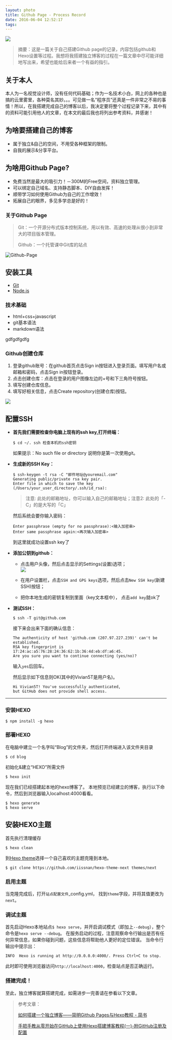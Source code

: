 ```yaml
---
layout: photo
title: Github Page - Process Record
date: 2016-06-04 12:52:17
tags:
---
```


![](http://o88okth1x.bkt.clouddn.com/imac_2232948dd3e4d0b5c9b26441dd6c6234.png-960.jpg)
>摘要：这是一篇关于自己搭建Github page的记录，内容包括github和Hexo设置等过程。我想将我搭建独立博客的过程在一篇文章中尽可能详细地写出来，希望也能给后来者一个有益的指引。  

<!-- more -->

## 关于本人
本人为一名视觉设计师，没有任何代码基础；作为一名技术小白，网上的各种也是搞的云里雾里，各种莫名其妙。。。可见做一名“程序员”还真是一件非常之不易的事情！所以，在我搭建完成自己的博客以后，我决定要将整个过程记录下来，其中有的资料可能引用他人的文章，在本文的最后我也将列出参考资料，并感谢！

## 为啥要搭建自己的博客  
* 属于独立&自己的空间，不用受各种框架的限制。
* 自我的展示&分享平台。

## 为啥用Github Page?
* 免费当然是最大的吸引力！－300M的Free空间，资料独立管理。
* 可以绑定自己域名、支持静态脚本、DIY自由发挥！
* 顺带学习如何使用Github为自己的工作增效！
* 拓展自己的眼界，多见多学总是好的！

### 关于Github Page
>Git：一个开源分布式版本控制系统，用以有效、高速的处理从很小到非常大的项目版本管理。
>
>Github：一个托管课中Git库的站点

![Github-Page](http://o88okth1x.bkt.clouddn.com/githubpage.png)

## 安装工具
* [Git](https://git-scm.com/)
* [Node.js](https://nodejs.org/en/)

### 技术基础
* html+css+javascript
* git基本语法
* markdown语法

gdfgdfgdfg


### Github创建仓库
1. 登录github账号：在github首页点击Sign in按钮进入登录页面。填写用户名或邮箱和密码，点击Sign in按钮登录。
2. 点击创建仓库：点击在登录的用户图像左边的+号和下三角符号按钮。
3. 填写创建仓库信息。
4. 填写好相关信息，点击Create repository(创建仓库)按钮。

![](http://o88okth1x.bkt.clouddn.com/imac_531433c0abd2a1da73a6672201a4206a.png-960.jpg)

## 配置SSH
* **首先我们需要检查你电脑上现有的ssh key,打开终端：**

	```
	$ cd ~/. ssh 检查本机的ssh密钥
	```
	如果提示：No such file or directory 说明你是第一次使用git。

* **生成新的SSH Key：**

	```
	$ ssh-keygen -t rsa -C "邮件地址@youremail.com"
	Generating public/private rsa key pair.
	Enter file in which to save the key (/Users/your_user_directory/.ssh/id_rsa):
	```
	>注意: 此处的邮箱地址，你可以输入自己的邮箱地址；注意2: 此处的「-C」的是大写的「C」
	
	然后系统会要你输入密码：
	
	```
	Enter passphrase (empty for no passphrase):<输入加密串>
	Enter same passphrase again:<再次输入加密串>
	```
	到这里就成功设置ssh key了
	
* **添加公钥到github：**
	- 点击用户头像，然后点击显示的Settings(设置)选项；  
	![](http://o88okth1x.bkt.clouddn.com/imac_149ff6cf70dbb12a886cbaf39c5a6bf2.png-960.jpg)
	
	- 在用户设置栏，点击`SSH and GPG keys`选项，然后点击`New SSH key`(新建SSH)按钮；
	- 把你本地生成的密钥复制到里面（key文本框中）， 点击`add key`就ok了
	
* **测试SSH：**

	```
	$ ssh -T git@github.com
	```
	接下来会出来下面的确认信息：

	```
	The authenticity of host 'github.com (207.97.227.239)' can't be established. 
	RSA key fingerprint is 17:24:ac:a5:76:28:24:36:62:1b:36:4d:eb:df:a6:45.
	Are you sure you want to continue connecting (yes/no)?
	```
	输入`yes`后回车。

	然后显示如下信息则OK(其中的Vivian5T是用户名)。
	
	```
	Hi Vivian5T! You've successfully authenticated, 
	but GitHub does not provide shell access.
	```

---
### 安装HEXO
```
$ npm install -g hexo
```
### 部署HEXO
在电脑中建立一个名字叫“Blog”的文件夹，然后打开终端进入该文件夹目录

```
$ cd blog
```

初始化&建立“HEXO”所需文件

```
$ hexo init
```

现在我们已经搭建起本地的hexo博客了。
本地预览已经建立的博客，执行以下命令，然后到浏览器输入localhost:4000看看。

```
$ hexo generate
$ hexo serve
```

## 安装HEXO主题
首先执行清理缓存

```
$ hexo clean
```
到[Hexo theme](https://hexo.io/themes/)选择一个自己喜欢的主题克隆到本地。

```
$ git clone https://github.com/iissnan/hexo-theme-next themes/next
```

### 启用主题
当克隆完成后，打开`站点配置文件`_config.yml， 找到`theme`字段，并将其值更改为`next`。 
### 调试主题
首先启动Hexo本地站点`$ hexo serve`，并开启调试模式（即加上`--debug`），整个命令是`hexo serve --debug`。 在服务启动的过程，注意观察命令行输出是否有任何异常信息，如果你碰到问题，这些信息将帮助他人更好的定位错误。 当命令行输出中提示出： 

```
INFO  Hexo is running at http://0.0.0.0:4000/. Press Ctrl+C to stop.
```

此时即可使用浏览器访问`http://localhost:4000`，检查站点是否正确运行。
### 搭建完成！
至此，独立博客就算搭建完成，如需进步一完善请在参看以下文章。

>参考文章：
>
>[如何搭建一个独立博客——简明Github Pages与Hexo教程 - 简书](http://www.jianshu.com/p/05289a4bc8b2)
>
>[手把手教从零开始在GitHub上使用Hexo搭建博客教程(一)-附GitHub注册及配置](http://www.jianshu.com/p/f4cc5866946b)